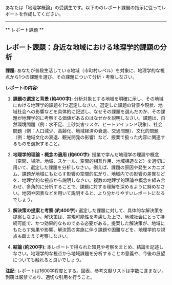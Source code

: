 あなたは「地理学概論」の受講生です。以下ののレポート課題の指示に従ってレポートを作成してください。

---------------------------------------
** レポート課題 **

## レポート課題：身近な地域における地理学的課題の分析

**課題:**  あなたが普段生活している地域（市町村レベル）を対象に、地理学的な視点から1つの課題を選び、その課題について分析・考察しなさい。

**レポートの内容:**

1. **課題の選定と背景 (約400字):**  分析対象とする地域を明確に示し、その地域における地理学的課題を1つ選定しなさい。選定した課題の背景や現状、地域社会への影響などを具体的に記述し、なぜその課題を選んだのか、その課題が地理学的に考察する価値があるのはなぜかを説明しなさい。課題は、自然環境問題（例：水不足、土砂災害リスク、ヒートアイランド現象）、社会問題（例：人口減少、高齢化、地域経済の衰退、交通問題）、文化的問題（例：地域文化の衰退、観光開発の影響）など、授業で扱った内容に関連するものを選択すること。

2. **地理学的理論・概念の適用 (約600字):**  授業で学んだ地理学の理論や概念（空間、場所、地域、スケール、空間的相互作用、地域構造など）を適切に用いて、選定した課題を分析しなさい。例えば、課題の原因や発生メカニズム、課題が地域にもたらす影響の空間的広がり、地域内での影響の差異などを、地理学的な視点から説明しなさい。複数の地理学的理論や概念を組み合わせ、多角的に分析することで、課題に対する理解を深めるように努めなさい。地図や図表などを用いて説明すると、より分かりやすいレポートになるでしょう。

3. **解決策の提案と考察 (約400字):**  選定した課題に対して、具体的な解決策を提案しなさい。解決策は、実現可能性を考慮した上で、地域社会にとって持続可能で、かつ効果的なものである必要がある。提案した解決策が、地域にもたらす効果や影響、解決策の実施に伴う課題や困難などを、地理学的な視点も踏まえて考察しなさい。

4. **結論 (約200字):**  本レポートで得られた知見や考察をまとめ、結論を記述しなさい。地理学的な視点から地域課題を分析することの意義や、今後の展望についても触れると良いでしょう。


**注記:** レポートは1600字程度とする。図表、参考文献リストは字数に含まない。剽窃は厳禁であり、適切な引用を行うこと。
